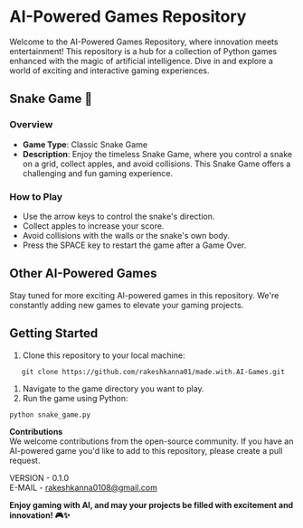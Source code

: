 # AI-Powered Games Repository

Welcome to the AI-Powered Games Repository, where innovation meets entertainment! This repository is a hub for a collection of Python games enhanced with the magic of artificial intelligence. Dive in and explore a world of exciting and interactive gaming experiences.

## Snake Game 🐍

### Overview
- **Game Type**: Classic Snake Game
- **Description**: Enjoy the timeless Snake Game, where you control a snake on a grid, collect apples, and avoid collisions. This Snake Game offers a challenging and fun gaming experience.

### How to Play
- Use the arrow keys to control the snake's direction.
- Collect apples to increase your score.
- Avoid collisions with the walls or the snake's own body.
- Press the SPACE key to restart the game after a Game Over.

## Other AI-Powered Games

Stay tuned for more exciting AI-powered games in this repository. We're constantly adding new games to elevate your gaming projects.

## Getting Started

1. Clone this repository to your local machine:

```shell
   git clone https://github.com/rakeshkanna01/made.with.AI-Games.git
```

1. Navigate to the game directory you want to play.
2. Run the game using Python:
  
```shell
python snake_game.py
```

**Contributions**  
We welcome contributions from the open-source community. If you have an AI-powered game you'd like to add to this repository, please create a pull request.
  
  
VERSION - 0.1.0  
E-MAIL - rakeshkanna0108@gmail.com  

  
**Enjoy gaming with AI, and may your projects be filled with excitement and innovation! 🎮✨**
